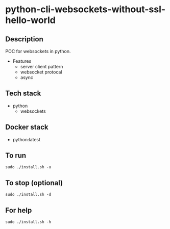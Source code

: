 # python-cli-websockets-without-ssl-hello-world

## Description
POC for websockets in python.

- Features
  - server client pattern
  - websocket protocal
  - async

## Tech stack
- python
  - websockets

## Docker stack
- python:latest

## To run
`sudo ./install.sh -u`

## To stop (optional)
`sudo ./install.sh -d`

## For help
`sudo ./install.sh -h`
